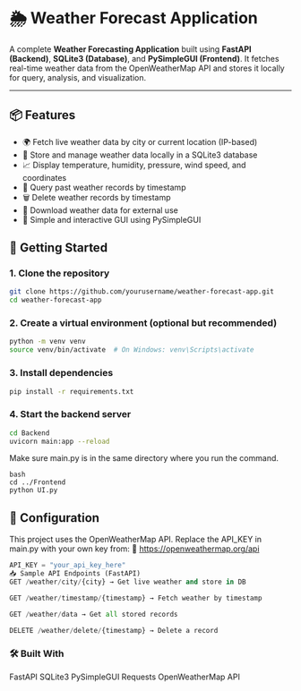 # 🌦️ Weather Forecast Application

A complete **Weather Forecasting Application** built using **FastAPI (Backend)**, **SQLite3 (Database)**, and **PySimpleGUI (Frontend)**. It fetches real-time weather data from the OpenWeatherMap API and stores it locally for query, analysis, and visualization.

---

## 📦 Features

- 🌍 Fetch live weather data by city or current location (IP-based)
- 🧠 Store and manage weather data locally in a SQLite3 database
- 📈 Display temperature, humidity, pressure, wind speed, and coordinates
- 📅 Query past weather records by timestamp
- 🗑️ Delete weather records by timestamp
- 🧾 Download weather data for external use
- 🧩 Simple and interactive GUI using PySimpleGUI



## 🚀 Getting Started

### 1. Clone the repository

```bash
git clone https://github.com/yourusername/weather-forecast-app.git
cd weather-forecast-app
```
### 2. Create a virtual environment (optional but recommended)
```bash
python -m venv venv
source venv/bin/activate  # On Windows: venv\Scripts\activate
```
### 3. Install dependencies
```bash
pip install -r requirements.txt
```
### 4. Start the backend server
```bash
cd Backend
uvicorn main:app --reload
```
Make sure main.py is in the same directory where you run the command.

```5. Launch the frontend
bash
cd ../Frontend
python UI.py
```
## 🔑 Configuration
This project uses the OpenWeatherMap API. Replace the API_KEY in main.py with your own key from:
🔗 https://openweathermap.org/api

```python
API_KEY = "your_api_key_here"
📥 Sample API Endpoints (FastAPI)
GET /weather/city/{city} → Get live weather and store in DB

GET /weather/timestamp/{timestamp} → Fetch weather by timestamp

GET /weather/data → Get all stored records

DELETE /weather/delete/{timestamp} → Delete a record
```

### 🛠️ Built With
FastAPI
SQLite3
PySimpleGUI
Requests
OpenWeatherMap API
